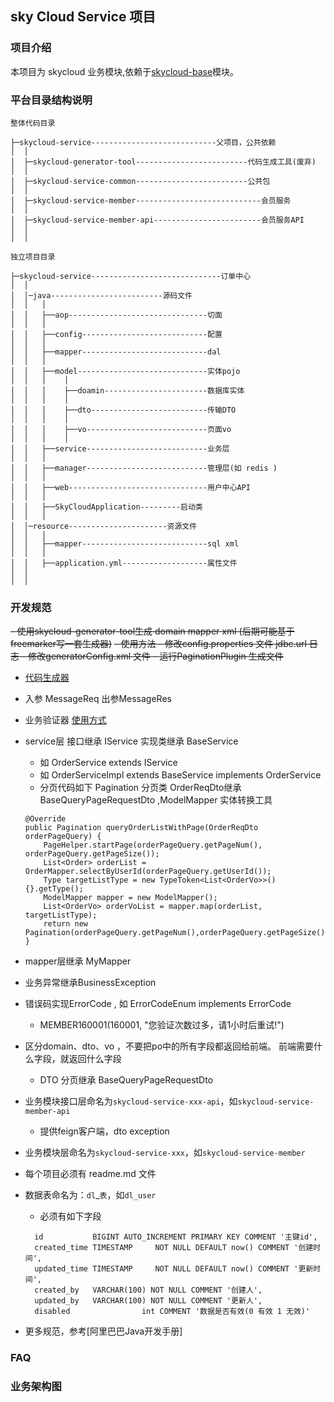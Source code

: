 ## sky Cloud  Service 项目

### 项目介绍
本项目为 skycloud 业务模块,依赖于[skycloud-base](http://code.sky.cn:9090/spring-cloud/skycloud-base)模块。
  
### 平台目录结构说明

```
整体代码目录

├─skycloud-service----------------------------父项目，公共依赖
│  │
│  ├─skycloud-generator-tool-------------------------代码生成工具(废弃)
│  │
│  ├─skycloud-service-common-------------------------公共包
│  │
│  ├─skycloud-service-member----------------------------会员服务
│  │
│  ├─skycloud-service-member-api------------------------会员服务API
│  │
│  │
```


```
独立项目目录

├─skycloud-service-----------------------------订单中心
│  │
│  │─java-------------------------源码文件
│  │   │
│  │   ├──aop-------------------------------切面
│  │   │
│  │   ├──config----------------------------配置
│  │   │
│  │   ├──mapper----------------------------dal
│  │   │
│  │   ├──model-----------------------------实体pojo
│  │   │    │
│  │   │    ├──doamin-----------------------数据库实体
│  │   │    │
│  │   │    ├──dto--------------------------传输DTO
│  │   │    │
│  │   │    ├──vo---------------------------页面vo
│  │   │    │
│  │   ├──service---------------------------业务层
│  │   │
│  │   ├──manager---------------------------管理层(如 redis )
│  │   │
│  │   ├──web-------------------------------用户中心API
│  │   │
│  │   ├──SkyCloudApplication---------启动类
│  │   │
│  │─resource----------------------资源文件
│  │   │
│  │   ├──mapper----------------------------sql xml
│  │   │
│  │   ├──application.yml-------------------属性文件
│  │
│  │
```

### 开发规范

~~- 使用skycloud-generator-tool生成 domain mapper xml (后期可能基于freemarker写一套生成器)~~
    ~~- 使用方法
       - 修改config.properties 文件 jdbc.url 日志
       - 修改generatorConfig.xml 文件
       - 运行PaginationPlugin 生成文件~~
       
- [代码生成器]()       
- 入参 MessageReq<T> 出参MessageRes<T>
- 业务验证器 [使用方式]()

- service层 接口继承 IService<T> 实现类继承 BaseService<T>
    - 如 OrderService extends IService<Order> 
    - 如 OrderServiceImpl extends BaseService<Order> implements OrderService
    - 分页代码如下 Pagination 分页类 OrderReqDto继承BaseQueryPageRequestDto ,ModelMapper 实体转换工具
    ```
    @Override
    public Pagination queryOrderListWithPage(OrderReqDto orderPageQuery) {
        PageHelper.startPage(orderPageQuery.getPageNum(), orderPageQuery.getPageSize());
        List<Order> orderList = OrderMapper.selectByUserId(orderPageQuery.getUserId());
        Type targetListType = new TypeToken<List<OrderVo>>() {}.getType();
        ModelMapper mapper = new ModelMapper();
        List<OrderVo> orderVoList = mapper.map(orderList, targetListType);
        return new Pagination(orderPageQuery.getPageNum(),orderPageQuery.getPageSize(),0,orderVoList);
    }
    ```
- mapper层继承 MyMapper<T>
- 业务异常继承BusinessException 
- 错误码实现ErrorCode , 如 ErrorCodeEnum implements ErrorCode
    - MEMBER160001(160001, "您验证次数过多，请1小时后重试!")
    
- 区分domain、dto、vo ，不要把po中的所有字段都返回给前端。 前端需要什么字段，就返回什么字段
    - DTO 分页继承 BaseQueryPageRequestDto
 
- 业务模块接口层命名为`skycloud-service-xxx-api`，如`skycloud-service-member-api` 
    - 提供feign客户端，dto exception
- 业务模块层命名为`skycloud-service-xxx`，如`skycloud-service-member`
- 每个项目必须有 readme.md 文件
- 数据表命名为：`dl`_`表`，如`dl_user`
    - 必须有如下字段
    ```
      id           BIGINT AUTO_INCREMENT PRIMARY KEY COMMENT '主键id',
      created_time TIMESTAMP     NOT NULL DEFAULT now() COMMENT '创建时间',
      updated_time TIMESTAMP     NOT NULL DEFAULT now() COMMENT '更新时间',
      created_by   VARCHAR(100) NOT NULL COMMENT '创建人',
      updated_by   VARCHAR(100) NOT NULL COMMENT '更新人',
      disabled                int COMMENT '数据是否有效(0 有效 1 无效)'
    ```
- 更多规范，参考[阿里巴巴Java开发手册]



### FAQ

### 业务架构图